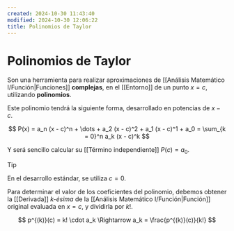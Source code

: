 ```yaml
---
created: 2024-10-30 11:43:40
modified: 2024-10-30 12:06:22
title: Polinomios de Taylor
---
```


# Polinomios de Taylor

Son una herramienta para realizar aproximaciones de [[Análisis Matemático I/Función|Funciones]] **complejas**, en el [[Entorno]] de un punto $x = c$, utilizando **polinomios**.

Este polinomio tendrá la siguiente forma, desarrollado en potencias de $x - c$.

$$
P(x) =
a_n (x - c)^n + \dots + a_2 (x - c)^2 + a_1 (x - c)^1 + a_0 =
\sum_{k = 0}^n a_k (x - c)^k
$$

Y será sencillo calcular su [[Término independiente]] $P(c) = a_0$.

> [!tip]
> En el desarrollo estándar, se utiliza $c = 0$.

Para determinar el valor de los coeficientes del polinomio, debemos obtener la [[Derivada]] *k-ésima* de la [[Análisis Matemático I/Función|Función]] original evaluada en $x = c$, y dividirla por $k!$.

$$
p^{(k)}(c) = k! \cdot a_k \Rightarrow a_k = \frac{p^{(k)}(c)}{k!}
$$

